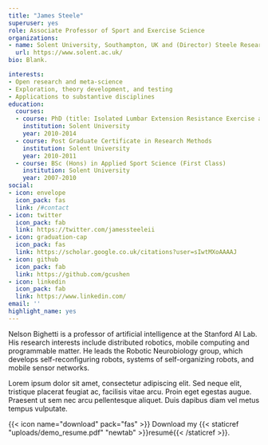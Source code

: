 ```yaml
---
title: "James Steele"
superuser: yes
role: Associate Professor of Sport and Exercise Science
organizations:
- name: Solent University, Southampton, UK and (Director) Steele Research Limited
  url: https://www.solent.ac.uk/
bio: Blank.

interests:
- Open research and meta-science
- Exploration, theory development, and testing
- Applications to substantive disciplines
education:
  courses:
  - course: PhD (title: Isolated Lumbar Extension Resistance Exercise as an Intervention for Chronic Low Back Pain)
    institution: Solent University
    year: 2010-2014
  - course: Post Graduate Certificate in Research Methods
    institution: Solent University
    year: 2010-2011
  - course: BSc (Hons) in Applied Sport Science (First Class)
    institution: Solent University
    year: 2007-2010
social:
- icon: envelope
  icon_pack: fas
  link: /#contact
- icon: twitter
  icon_pack: fab
  link: https://twitter.com/jamessteeleii
- icon: graduation-cap
  icon_pack: fas
  link: https://scholar.google.co.uk/citations?user=sIwtMXoAAAAJ
- icon: github
  icon_pack: fab
  link: https://github.com/gcushen
- icon: linkedin
  icon_pack: fab
  link: https://www.linkedin.com/
email: ''
highlight_name: yes
---
```


Nelson Bighetti is a professor of artificial intelligence at the Stanford AI Lab. His research interests include distributed robotics, mobile computing and programmable matter. He leads the Robotic Neurobiology group, which develops self-reconfiguring robots, systems of self-organizing robots, and mobile sensor networks.

Lorem ipsum dolor sit amet, consectetur adipiscing elit. Sed neque elit, tristique placerat feugiat ac, facilisis vitae arcu. Proin eget egestas augue. Praesent ut sem nec arcu pellentesque aliquet. Duis dapibus diam vel metus tempus vulputate.

{{< icon name="download" pack="fas" >}} Download my {{< staticref "uploads/demo_resume.pdf" "newtab" >}}resumé{{< /staticref >}}.
